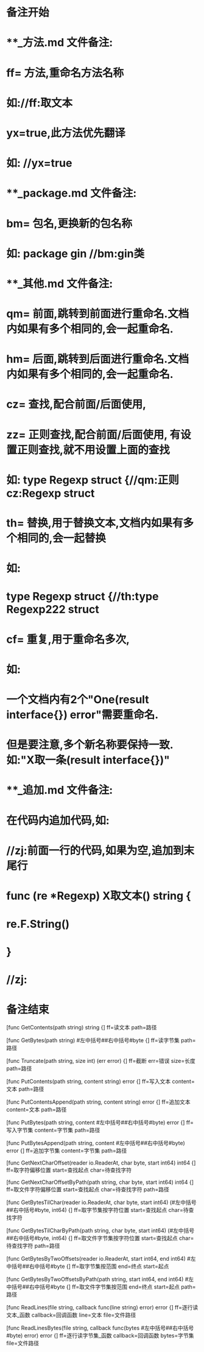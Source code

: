 # 备注开始
# **_方法.md 文件备注:
# ff= 方法,重命名方法名称
# 如://ff:取文本
#
# yx=true,此方法优先翻译
# 如: //yx=true

# **_package.md 文件备注:
# bm= 包名,更换新的包名称 
# 如: package gin //bm:gin类

# **_其他.md 文件备注:
# qm= 前面,跳转到前面进行重命名.文档内如果有多个相同的,会一起重命名.
# hm= 后面,跳转到后面进行重命名.文档内如果有多个相同的,会一起重命名.
# cz= 查找,配合前面/后面使用,
# zz= 正则查找,配合前面/后面使用, 有设置正则查找,就不用设置上面的查找
# 如: type Regexp struct {//qm:正则 cz:Regexp struct
#
# th= 替换,用于替换文本,文档内如果有多个相同的,会一起替换
# 如:
# type Regexp struct {//th:type Regexp222 struct
#
# cf= 重复,用于重命名多次,
# 如: 
# 一个文档内有2个"One(result interface{}) error"需要重命名.
# 但是要注意,多个新名称要保持一致. 如:"X取一条(result interface{})"

# **_追加.md 文件备注:
# 在代码内追加代码,如:
# //zj:前面一行的代码,如果为空,追加到末尾行
# func (re *Regexp) X取文本() string { 
# re.F.String()
# }
# //zj:
# 备注结束

[func GetContents(path string) string {]
ff=读文本
path=路径

[func GetBytes(path string) #左中括号##右中括号#byte {]
ff=读字节集
path=路径

[func Truncate(path string, size int) (err error) {]
ff=截断
err=错误
size=长度
path=路径

[func PutContents(path string, content string) error {]
ff=写入文本
content=文本
path=路径

[func PutContentsAppend(path string, content string) error {]
ff=追加文本
content=文本
path=路径

[func PutBytes(path string, content #左中括号##右中括号#byte) error {]
ff=写入字节集
content=字节集
path=路径

[func PutBytesAppend(path string, content #左中括号##右中括号#byte) error {]
ff=追加字节集
content=字节集
path=路径

[func GetNextCharOffset(reader io.ReaderAt, char byte, start int64) int64 {]
ff=取字符偏移位置
start=查找起点
char=待查找字符

[func GetNextCharOffsetByPath(path string, char byte, start int64) int64 {]
ff=取文件字符偏移位置
start=查找起点
char=待查找字符
path=路径

[func GetBytesTilChar(reader io.ReaderAt, char byte, start int64) (#左中括号##右中括号#byte, int64) {]
ff=取字节集按字符位置
start=查找起点
char=待查找字符

[func GetBytesTilCharByPath(path string, char byte, start int64) (#左中括号##右中括号#byte, int64) {]
ff=取文件字节集按字符位置
start=查找起点
char=待查找字符
path=路径

[func GetBytesByTwoOffsets(reader io.ReaderAt, start int64, end int64) #左中括号##右中括号#byte {]
ff=取字节集按范围
end=终点
start=起点

[func GetBytesByTwoOffsetsByPath(path string, start int64, end int64) #左中括号##右中括号#byte {]
ff=取文件字节集按范围
end=终点
start=起点
path=路径

[func ReadLines(file string, callback func(line string) error) error {]
ff=逐行读文本_函数
callback=回调函数
line=文本
file=文件路径

[func ReadLinesBytes(file string, callback func(bytes #左中括号##右中括号#byte) error) error {]
ff=逐行读字节集_函数
callback=回调函数
bytes=字节集
file=文件路径
